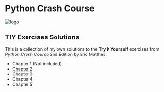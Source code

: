 # Python Crash Course

![logo](https://studyfrnd.com/wp-content/uploads/2020/01/Crash-course-python-pdf.jpg)

## TIY Exercises Solutions 

This is a collection of my own solutions to the **Try it Yourself** exercises from _Python Crash Course_ 2nd Edition by Eric Matthes. 

* Chapter 1 (Not included)
* [Chapter 2](https://github.com/seraph76/Python-Crash-Course/blob/master/ch02/index.md)
* Chapter 3
* Chapter 4
* Chapter 5


